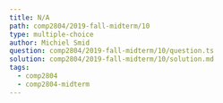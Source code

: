```yaml
---
title: N/A
path: comp2804/2019-fall-midterm/10
type: multiple-choice
author: Michiel Smid
question: comp2804/2019-fall-midterm/10/question.ts
solution: comp2804/2019-fall-midterm/10/solution.md
tags:
  - comp2804
  - comp2804-midterm
---
```

